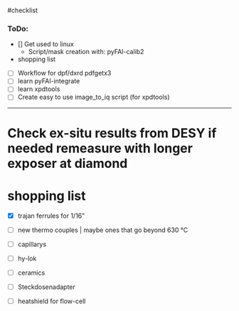 #checklist

### ToDo:
- [] Get used to linux
  - Script/mask creation with: pyFAI-calib2 
- shopping list 
- [ ] Workflow for dpf/dxrd pdfgetx3
- [ ] learn pyFAI-integrate
- [ ] learn xpdtools
- [ ] Create easy to use image_to_iq script (for xpdtools)
---
# Check ex-situ results from DESY if needed remeasure with longer exposer at diamond

# shopping list
- [x] trajan ferrules for 1/16"
- [ ] new thermo couples | maybe ones that go beyond 630 °C 
- [ ] capillarys
- [ ] hy-lok
- [ ] ceramics
- [ ] Steckdosenadapter
- [ ] heatshield for flow-cell
    
